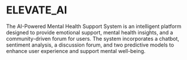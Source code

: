 # ELEVATE_AI
The AI-Powered Mental Health Support System is an intelligent platform designed to provide emotional support, mental health insights, and a community-driven forum for users. The system incorporates a chatbot, sentiment analysis, a discussion forum, and two predictive models to enhance user experience and support mental well-being.
